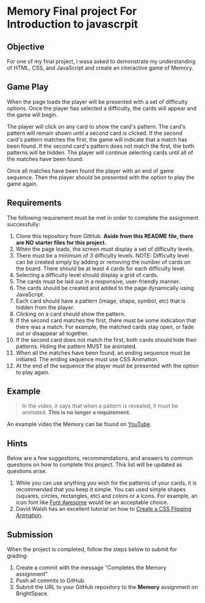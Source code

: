 # Memory Final project For Introduction to javascrpit

## Objective

For one of my  final project, i wasa asked to demonstrate my  understanding of HTML, CSS, and JavaScript and create an interactive game of Memory.

## Game Play

When the page loads the player will be presented with a set of difficulty options. Once the player has selected a difficulty, the cards will appear and the game will begin.

The player will click on any card to show the card's pattern. The card's pattern will remain shown until a second card is clicked. If the second card's pattern matches the first, the game will indicate that a match has been found. If the second card's pattern does not match the first, the both patterns will be hidden. The player will continue selecting cards until all of the matches have been found.

Once all matches have been found the player with an end of game sequence. Then the player should be presented with the option to play the game again.

## Requirements

The following requirement must be met in order to complete the assignment successfully:

1. Clone this repository from GitHub. **Aside from this README file, there are NO starter files for this project.** 
2. When the page loads, the screen must display a set of difficulty levels.
3. There must be a minimum of 3 difficulty levels. NOTE: Difficulty level can be created simply by adding or removing the number of cards on the board. There should be at least 4 cards for each difficulty level.
4.  Selecting a difficulty level should display a grid of cards.
5.  The cards must be laid out in a responsive, user-friendly manner.
6.  The cards should be created and added to the page dynamically using JavaScript.
7.  Each card should have a pattern (image, shape, symbol, etc) that is hidden from the player.
8.  Clicking on a card should show the pattern.
9.  If the second card matches the first, there must be some indication that there was a match. For example, the matched cards stay open, or fade out or disappear all together.
10.  If the second card does not match the first, both cards should hide their patterns. Hiding the pattern MUST be animated.
11. When all the matches have been found, an ending sequence must be initiated. The ending sequence must use CSS Animation.
12. At the end of the sequence the player must be presented with the option to play again.

## Example

> In the video, it says that when a pattern is revealed, it must be animated. **This is no longer a requirement.**

An example video the Memory can be found on [YouTube](https://youtu.be/PAxCBI3IKYw).


## Hints

Below are a few suggestions, recommendations, and answers to common questions on how to complete this project. This list will be updated as questions arise.

1.  While you can use anything you wish for the patterns of your cards, it is recommended that you keep it simple. You can used simple shapes (squares, circles, rectangles, etc) and colors or a icons. For example, an icon font like [Font Awesome](https://fontawesome.com/) would be an acceptable choice.
2. David Walsh has an excellent tutorial on how to [Create a CSS Flipping Animation](https://davidwalsh.name/css-flip).

## Submission

When the project is completed, follow the steps below to submit for grading:

1. Create a commit with the message "Completes the Memory assignment"
2. Push all commits to GitHub.
3. Submit the URL to your GitHub repository to the **Memory** assignment on BrightSpace. 
